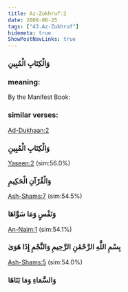 ```yaml
---
title: Az-Zukhruf:2
date: 2008-06-25
tags: ["43.Az-Zukhruf"]
hidemeta: true 
ShowPostNavLinks: true 
---
```

### وَالْكِتَابِ الْمُبِينِ
### meaning: 
By the Manifest Book:
### similar verses: 

[Ad-Dukhaan:2](/44/2)

### وَالْكِتَابِ الْمُبِينِ

[Yaseen:2](/36/2) (sim:56.0%)

### وَالْقُرْآنِ الْحَكِيمِ

[Ash-Shams:7](/91/7) (sim:54.5%)

### وَنَفْسٍ وَمَا سَوَّاهَا

[An-Najm:1](/53/1) (sim:54.1%)

### بِسْمِ اللَّهِ الرَّحْمَٰنِ الرَّحِيمِ وَالنَّجْمِ إِذَا هَوَىٰ

[Ash-Shams:5](/91/5) (sim:54.0%)

### وَالسَّمَاءِ وَمَا بَنَاهَا
